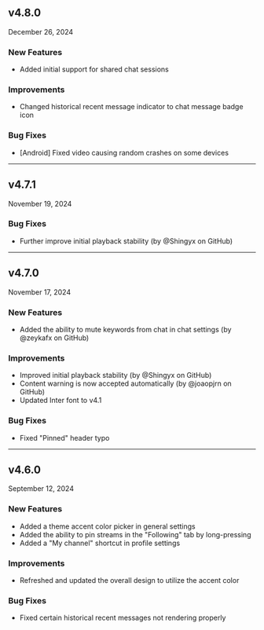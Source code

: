 ## v4.8.0

December 26, 2024

### New Features

- Added initial support for shared chat sessions

### Improvements

- Changed historical recent message indicator to chat message badge icon

### Bug Fixes

- [Android] Fixed video causing random crashes on some devices

---

## v4.7.1

November 19, 2024

### Bug Fixes

- Further improve initial playback stability (by @Shingyx on GitHub)

---

## v4.7.0

November 17, 2024

### New Features

- Added the ability to mute keywords from chat in chat settings (by @zeykafx on GitHub)

### Improvements

- Improved initial playback stability (by @Shingyx on GitHub)
- Content warning is now accepted automatically (by @joaopjrn on GitHub)
- Updated Inter font to v4.1

### Bug Fixes

- Fixed "Pinned" header typo

---

## v4.6.0

September 12, 2024

### New Features

- Added a theme accent color picker in general settings
- Added the ability to pin streams in the "Following" tab by long-pressing
- Added a "My channel" shortcut in profile settings

### Improvements

- Refreshed and updated the overall design to utilize the accent color

### Bug Fixes

- Fixed certain historical recent messages not rendering properly
